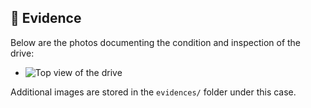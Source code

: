 ## 📸 Evidence

Below are the photos documenting the condition and inspection of the drive:

- ![Top view of the drive](../evidence/case_001_top.jpg)

Additional images are stored in the `evidences/` folder under this case.

